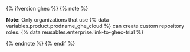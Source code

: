 {% ifversion ghec %}
{% note %}

**Note:** Only organizations that use {% data variables.product.prodname_ghe_cloud %} can create custom repository roles. {% data reusables.enterprise.link-to-ghec-trial %}

{% endnote %}
{% endif %}
